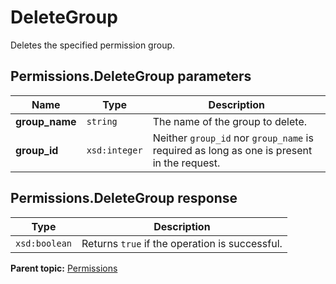 # DeleteGroup

Deletes the specified permission group.

## Permissions.DeleteGroup parameters

|Name|Type|Description|
|----|----|-----------|
|**group_name** |`string` |The name of the group to delete.|
|**group_id** |`xsd:integer` |Neither `group_id` nor `group_name` is required as long as one is present in the request.|

## Permissions.DeleteGroup response

|Type|Description|
|----|-----------|
|`xsd:boolean` |Returns `true` if the operation is successful.|

**Parent topic:** [Permissions](../../methods/permissions/r_methods_permissions.md)

